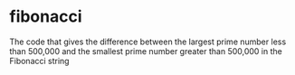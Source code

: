 # fibonacci
The code that gives the difference between the largest prime number less than 500,000 and the smallest prime number greater than 500,000 in the Fibonacci string
